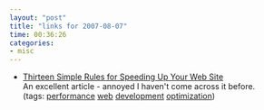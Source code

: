 ```yaml
---
layout: "post"
title: "links for 2007-08-07"
time: 00:36:26
categories: 
- misc
---
```

<ul>
	<li>
		<div><a href="http://developer.yahoo.com/performance/rules.html">Thirteen Simple Rules for Speeding Up Your Web Site</a></div>
		<div>An excellent article - annoyed I haven't come across it before.</div>
		<div>(tags: <a href="http://del.icio.us/stuartdallas/performance">performance</a> <a href="http://del.icio.us/stuartdallas/web">web</a> <a href="http://del.icio.us/stuartdallas/development">development</a> <a href="http://del.icio.us/stuartdallas/optimization">optimization</a>)</div>
	</li>
</ul>
